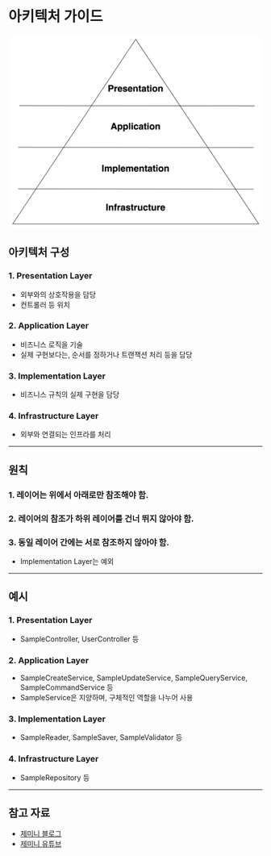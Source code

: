 # 아키텍처 가이드

![아키텍처](../../docs/images/conventions/architecture.png)

## 아키텍처 구성

### 1. Presentation Layer

- 외부와의 상호작용을 담당
- 컨트롤러 등 위치

### 2. Application Layer

- 비즈니스 로직을 기술
- 실제 구현보다는, 순서를 정하거나 트랜잭션 처리 등을 담당

### 3. Implementation Layer

- 비즈니스 규칙의 실제 구현을 담당

### 4. Infrastructure Layer

- 외부와 연결되는 인프라를 처리

---

## 원칙

### 1. 레이어는 위에서 아래로만 참조해야 함.

### 2. 레이어의 참조가 하위 레이어를 건너 뛰지 않아야 함.

### 3. 동일 레이어 간에는 서로 참조하지 않아야 함.

- Implementation Layer는 예외

---

## 예시

### 1. Presentation Layer

- SampleController, UserController 등

### 2. Application Layer

- SampleCreateService, SampleUpdateService, SampleQueryService, SampleCommandService 등
- SampleService은 지양하며, 구체적인 역할을 나누어 사용

### 3. Implementation Layer

- SampleReader, SampleSaver, SampleValidator 등

### 4. Infrastructure Layer

- SampleRepository 등

---

## 참고 자료

- [제미니 블로그](https://geminikims.medium.com/%EC%A7%80%EC%86%8D-%EC%84%B1%EC%9E%A5-%EA%B0%80%EB%8A%A5%ED%95%9C-%EC%86%8C%ED%94%84%ED%8A%B8%EC%9B%A8%EC%96%B4%EB%A5%BC-%EB%A7%8C%EB%93%A4%EC%96%B4%EA%B0%80%EB%8A%94-%EB%B0%A9%EB%B2%95-97844c5dab63)
- [제미니 유튜브](https://youtu.be/pimYIfXCUe8?si=uq8gNVo3SXolWdSf)